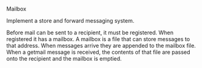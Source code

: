 Mailbox

Implement a store and forward messaging system.

Before mail can be sent to a recipient, it must be registered.  When registered it has a mailbox.  A mailbox is a file that can store messages to that address.  When messages arrive they are appended to the mailbox file.  When a getmail message is received, the contents of that file are passed onto the recipient and the mailbox is emptied.
